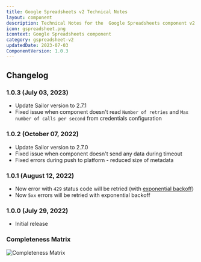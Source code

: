 ```yaml
---
title: Google Spreadsheets v2 Technical Notes
layout: component
description: Technical Notes for the  Google Spreadsheets component v2
icon: gspreadsheet.png
icontext: Google Spreadsheets component
category: gspreadsheet-v2
updatedDate: 2023-07-03
ComponentVersion: 1.0.3
---
```


## Changelog

### 1.0.3 (July 03, 2023)

* Update Sailor version to 2.7.1
* Fixed issue when component doesn't read `Number of retries` and `Max number of calls per second` from credentials configuration

### 1.0.2 (October 07, 2022)

* Update Sailor version to 2.7.0
* Fixed issue when component doesn't send any data during timeout
* Fixed errors during push to platform - reduced size of metadata

### 1.0.1 (August 12, 2022)

* Now error with `429` status code will be retried (with [exponential backoff](https://en.wikipedia.org/wiki/Exponential_backoff))
* Now `5xx` errors will be retried with exponential backoff

### 1.0.0 (July 29, 2022)

* Initial release

### Completeness Matrix

![Completeness Matrix](https://user-images.githubusercontent.com/16806832/181498512-fba88280-5562-448a-aaf0-85a175f1ba18.png)
